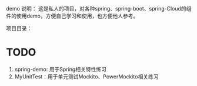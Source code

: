 demo
说明：
这是私人的项目，对各种spring、spring-boot、spring-Cloud的组件的使用demo，方便自己学习和使用，也方便他人参考。

项目目录：
# TODO
1. spring-demo: 用于Spring相关特性练习
2. MyUnitTest：用于单元测试Mockito、PowerMockito相关练习